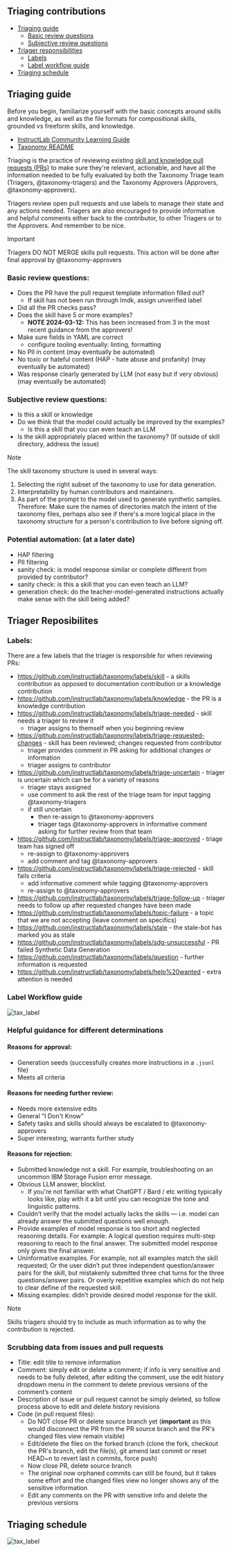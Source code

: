 ## Triaging contributions 

- [Triaging guide](#triaging-guide)
  - [Basic review questions](#basic-review-questions)
  - [Subjective review questions](#subjective-review-questions)
- [Triager responsibilities](#triager-reposibilites)
  - [Labels](#labels)
  - [Label workflow guide](#label-workflow-guide)
- [Triaging schedule](#triaging-schedule)

## Triaging guide 

Before you begin, familiarize yourself with the basic concepts around skills and knowledge, as well as the file formats for compositional skills, grounded vs freeform skills, and knowledge.

* [InstructLab Community Learning Guide](https://github.com/instructlab/community/blob/main/docs/README.md)
* [Taxonomy README](../README.md)

Triaging is the practice of reviewing existing [skill and knowledge pull requests (PRs)](https://github.com/instructlab/taxonomy/pulls?q=is%3Apr+is%3Aopen+label%3Askill) to make sure they're relevant, actionable, and have all the information needed to be fully evaluated by both the Taxonomy Triage team (Triagers, @taxonomy-triagers) and the Taxonomy Approvers (Approvers, @taxonomy-approvers).

Triagers review open pull requests and use labels to manage their state and any actions needed. Triagers are also encouraged to provide informative and helpful comments either back to the contributor, to other Triagers or to the Approvers. And remember to be nice.

> [!IMPORTANT]
> Triagers DO NOT MERGE skills pull requests. This action will be done after final approval by @taxonomy-approvers

### Basic review questions:
- Does the PR have the pull request template information filled out?
  - If skill has not been run through lmdk, assign unverified label
- Did all the PR checks pass?
- Does the skill have 5 or more examples?
  - **NOTE 2024-03-12:** This has been increased from 3 in the most recent guidance from the approvers!
- Make sure fields in YAML are correct
  - configure tooling eventually: linting, formatting
- No PII in content (may eventually be automated)
- No toxic or hateful content (HAP - hate abuse and profanity) (may eventually be automated)
- Was response clearly generated by LLM (not easy but if very obvious) (may eventually be automated)

### Subjective review questions:
- Is this a skill or knowledge
- Do we think that the model could actually be improved by the examples?
  - Is this a skill that you can even teach an LLM
- Is the skill appropriately placed within the taxonomy? (If outside of skill directory, address the issue)

> [!NOTE]
> The skill taxonomy structure is used in several ways:
>    1. Selecting the right subset of the taxonomy to use for data generation.
>    2. Interpretability by human contributors and maintainers.
>    3. As part of the prompt to the model used to generate synthetic samples.
> Therefore: Make sure the names of directories match the intent of the
> taxonomy files, perhaps also see if there's a more logical place in the
> taxonomy structure for a person's contribution to live before signing off.

### Potential automation: (at a later date)
- HAP filtering
- PII filtering
- sanity check: is model response similar or complete different from provided by contributor?
- sanity check: is this a skill that you can even teach an LLM?
- generation check: do the teacher-model-generated instructions actually make sense with the skill being added?

## Triager Reposibilites

### Labels:

There are a few labels that the triager is responsible for when reviewing PRs:

- https://github.com/instructlab/taxonomy/labels/skill - a skills contribution as opposed to documentation contribution or a knowledge contribution 
- https://github.com/instructlab/taxonomy/labels/knowledge - the PR is a knowledge contribution
- https://github.com/instructlab/taxonomy/labels/triage-needed - skill needs a triager to review it
  - triager assigns to themself when you beginning review
- https://github.com/instructlab/taxonomy/labels/triage-requested-changes - skill has been reviewed; changes requested from contributor
  - triager provides comment in PR asking for additional changes or information
  - triager assigns to contributor
- https://github.com/instructlab/taxonomy/labels/triage-uncertain - triager is uncertain which can be for a variety of reasons
  - triager stays assigned
  - use comment to ask the rest of the triage team for input tagging @taxonomy-triagers
  - if still uncertain
    - then re-assign to @taxonomy-approvers
    - triager tags @taxonomy-approvers in informative comment asking for further review from that team
- https://github.com/instructlab/taxonomy/labels/triage-approved - triage team has signed off
  - re-assign to @taxonomy-approvers
  - add comment and tag @taxonomy-approvers
- https://github.com/instructlab/taxonomy/labels/triage-rejected - skill fails criteria
  - add informative comment while tagging @taxonomy-approvers
  - re-assign to @taxonomy-approvers
- https://github.com/instructlab/taxonomy/labels/triage-follow-up - triager needs to follow up after requested changes have been made
- https://github.com/instructlab/taxonomy/labels/topic-failure - a topic that we are not accepting (leave comment on specifics)
- https://github.com/instructlab/taxonomy/labels/stale - the stale-bot has marked you as stale
- https://github.com/instructlab/taxonomy/labels/sdg-unsuccessful - PR failed Synthetic Data Generation
- https://github.com/instructlab/taxonomy/labels/question - further information is requested 
- https://github.com/instructlab/taxonomy/labels/help%20wanted - extra attention is needed

### Label Workflow guide

![tax_label](../assets/tax_labels.png)

### Helpful guidance for different determinations

#### Reasons for approval:
* Generation seeds (successfully creates more instructions in a `.jsonl` file)
* Meets all criteria

#### Reasons for needing further review:
* Needs more extensive edits
* General "I Don't Know"
* Safety tasks and skills should always be escalated to @taxonomy-approvers
* Super interesting, warrants further study

#### Reasons for rejection:
* Submitted knowledge not a skill. For example, troubleshooting on an uncommon IBM Storage Fusion error message. 
* Obvious LLM answer, blocklist.
    * If you're not familiar with what ChatGPT / Bard / etc writing typically looks like, play with it a bit until you can recognize the tone and linguistic patterns.
* Couldn’t verify that the model actually lacks the skills — i.e. model can already answer the submitted questions well enough. 
* Provide examples of model response is too short and neglected reasoning details. For example: A logical question requires multi-step reasoning to reach to the final answer. The submitted model response only gives the final answer. 
* Uninformative examples. For example, not all examples match the skill requested; Or the user didn’t put three independent question/answer pairs for the skill, but mistakenly submitted three chat turns for the three questions/answer pairs. Or overly repetitive examples which do not help to clear define of the requested skill. 
* Missing examples: didn’t provide desired model response for the skill. 

> [!NOTE] 
> Skills triagers should try to include as much information as to why the contribution is rejected.
### Scrubbing data from issues and pull requests

- Title: edit title to remove information
- Comment: simply edit or delete a comment; if info is very sensitive and needs to be fully deleted, after editing the comment, use the edit history dropdown menu in the comment to delete previous versions of the comment’s content
- Description of issue or pull request cannot be simply deleted, so follow process above to edit and delete history revisions
- Code (in pull request files): 
  - Do NOT close PR or delete source branch yet (**important** as this would disconnect the PR from the PR source branch and the PR's changed files view remain visible)
  * Edit/delete the files on the forked branch (clone the fork, checkout the PR's branch, edit the file(s), git amend last commit or reset HEAD~n to revert last n commits, force push)
  * Now close PR, delete source branch
  * The original now orphaned commits can still be found, but it takes some effort and the changed files view no longer shows any of the sensitive information
  * Edit any comments on the PR with sensitive info and delete the previous versions

## Triaging schedule

![tax_label](../assets/triage_schedule.png)